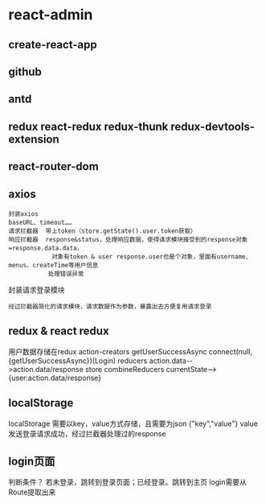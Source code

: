 # react-admin
## create-react-app
## github
## antd
## redux react-redux redux-thunk redux-devtools-extension
## react-router-dom
## axios
```
封装axios 
baseURL、timeout…… 
请求拦截器  带上token（store.getState().user.token获取）
响应拦截器  response&status，处理响应数据，使得请求模块接受到的response对象=response.data.data，
            对象有token & user response.user也是个对象，里面有username、menus、createTime等用户信息
           处理错误异常     
```

封装请求登录模块
```
经过拦截器简化的请求模块，请求数据作为参数，暴露出去方便复用请求登录
```
## redux & react redux
用户数据存储在redux 
action-creators getUserSuccessAsync
connect(null,{getUserSuccessAsync})(Login)
reducers action.data-->action.data/response
store combineReducers currentState--> {user:action.data/response}
## localStorage
localStorage 需要以key，value方式存储，且需要为json
{"key","value"} value发送登录请求成功，经过拦截器处理过的response
## login页面
判断条件？
若未登录，跳转到登录页面；已经登录。跳转到主页
login需要从Route提取出来
